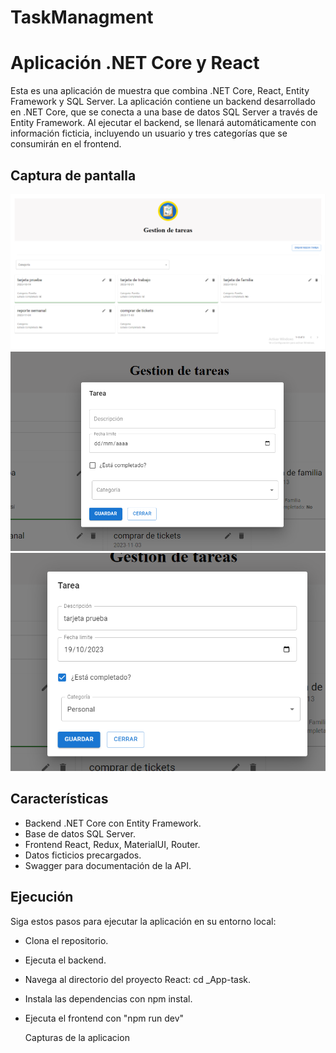 # TaskManagment

# Aplicación .NET Core y React

Esta es una aplicación de muestra que combina .NET Core, React, Entity Framework y SQL Server. La aplicación contiene un backend desarrollado en .NET Core, que se conecta a una base de datos SQL Server a través de Entity Framework. 
Al ejecutar el backend, se llenará automáticamente con información ficticia, incluyendo un usuario y tres categorías que se consumirán en el frontend.

## Captura de pantalla
![Captura de pantalla](https://raw.githubusercontent.com/lcarriel-coder/TaskManagment/main/capturas/1.png)
![Captura de pantalla](https://raw.githubusercontent.com/lcarriel-coder/TaskManagment/main/capturas/2.png)
![Captura de pantalla](https://raw.githubusercontent.com/lcarriel-coder/TaskManagment/main/capturas/3.png)
## Características

- Backend .NET Core con Entity Framework.
- Base de datos SQL Server.
- Frontend React, Redux, MaterialUI, Router.
- Datos ficticios precargados.
- Swagger para documentación de la API.

## Ejecución

Siga estos pasos para ejecutar la aplicación en su entorno local:

- Clona el repositorio.
- Ejecuta el backend.
- Navega al directorio del proyecto React: cd _App-task.
- Instala las dependencias con npm instal.
- Ejecuta el frontend con "npm run dev"


   Capturas de la aplicacion
